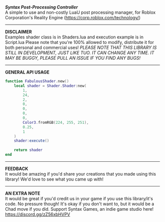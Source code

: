 ***Syntax Post-Processing Controller***  
A simple to use and non-costly LuaU post processing manager, for Roblox Corporation's Reality Engine (https://corp.roblox.com/technology/)
____
**DISCLAIMER**  
Examples shader class is in Shaders.lua and execution example is in Script.lua
Please note that you're 100% allowed to modify, distribute it for both personal and commercial uses!
*PLEASE NOTE THAT THIS LIBRARY IS STILL IN DEVELOPMENT, JUST LIKE TUO. IT CAN CHANGE ANY TIME. IT MAY BE BUGGY, PLEASE PULL AN ISSUE IF YOU FIND ANY BUGS!*
____
**GENERAL API USAGE**  
```lua
function FabulousShader.new()
	local shader = Shader.Shader:new(
		1,
		24,
		2,
		0,
		0,
		0,
		0,
	    Color3.fromRGB(224, 255, 251),
		0.25,
		1
	)
	shader:execute()
	
	return shader
end
```
____
**FEEDBACK**  
It would be amazing if you'd share your creations that you made using this library! We'd love to see what you came up with!
____
**AN EXTRA NOTE**  
It would be great if you'd credit us in your game if you use this library/it's code. No pressure though! It's okay if you don't want to, but it would be a Chad move if you did.
Support Syntax Games, an indie game studio here! https://discord.gg/zZ56xbHVPV
